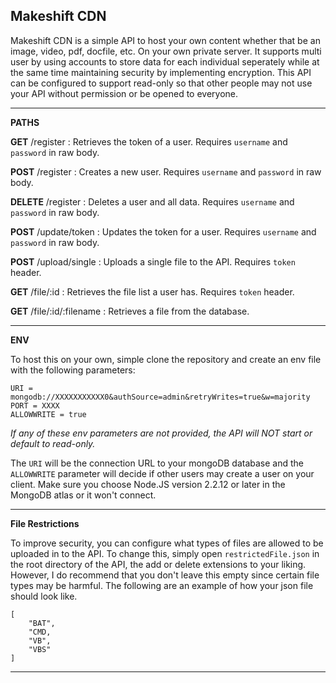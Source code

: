 ﻿## Makeshift CDN

Makeshift CDN is a simple API to host your own content whether that be an image, video, pdf, docfile, etc. On your own private server. It supports multi user by using accounts to store data for each individual seperately while at the same time maintaining security by implementing encryption. This API can be configured to support read-only so that other people may not use your API without permission or be opened to everyone. 
<hr>

**PATHS**

**GET** /register : Retrieves the token of a user. Requires `username` and `password` in raw body.

**POST** /register : Creates a new user. Requires `username` and `password` in raw body.

**DELETE** /register : Deletes a user and all data. Requires `username` and `password` in raw body.

**POST** /update/token : Updates the token for a user. Requires `username` and `password` in raw body.

**POST** /upload/single : Uploads a single file to the API. Requires `token` header. 

**GET** /file/:id : Retrieves the file list a user has. Requires `token` header.

**GET** /file/:id/:filename : Retrieves a file from the database.

<hr>

**ENV**

To host this on your own, simple clone the repository and create an env file with the following parameters:

    URI = mongodb://XXXXXXXXXXX0&authSource=admin&retryWrites=true&w=majority
    PORT = XXXX
    ALLOWWRITE = true
  
*If any of these env parameters are not provided, the API will NOT start or default to read-only.*

The `URI` will be the connection URL to your mongoDB database and the `ALLOWWRITE` parameter will decide if other users may create a user on your client. Make sure you choose Node.JS version 2.2.12 or later in the MongoDB atlas or it won't connect.
<hr>

**File Restrictions**

To improve security, you can configure what types of files are allowed to be uploaded in to the API. To change this, simply open `restrictedFile.json` in the root directory of the API, the add or delete extensions to your liking. However, I do recommend that you don't leave this empty since certain file types may be harmful. The following are an example of how your json file should look like.

    [
	    "BAT",
	    "CMD,
	    "VB",
	    "VBS"
    ]
<hr>

